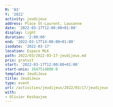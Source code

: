 ```yaml
---
M: '03'
Y: '2022'
activity: jeudijeux
address: Place St-Laurent, Lausanne
date: '2022-03-17T12:00:00+01:00'
display: light
duration: '2:00:00'
end: '2022-03-17T14:00:00+01:00'
isodate: '2022-03-17'
location: Espace MLK
path: 2022/03/2022-03-17-jeudijeux.md
prix: gratuit
start: '2022-03-17T12:00:00+01:00'
start-unix: 1647514800.0
template: JeudiJeux
title: JeudiJeux
type: event
url: /activities/jeudijeux/2022/03/17/jeudijeux
with:
- Olivier Keshavjee
---
```

